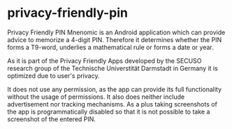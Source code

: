 # privacy-friendly-pin

Privacy Friendly PIN Mnenomic is an Android application which can provide advice to memorize a 4-digit PIN. 
Therefore it determines whether the PIN forms a T9-word, underlies a mathematical rule or forms a date or year.

As it is part of the Privacy Friendly Apps developed by the SECUSO research group of the Technische Universtität Darmstadt in Germany it is optimized due to user's privacy.

It does not use any permission, as the app can provide its full functionality without the usage of permissions. It also does neither include advertisement nor tracking mechanisms. As a plus taking screenshots of the app is programmatically disabled so that it is not possible to take a screenshot of the entered PIN. 

